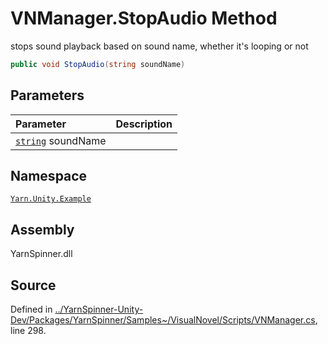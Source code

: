 <!-- This file was generated by a tool. Do not edit this file by hand. -->

# VNManager.StopAudio Method
stops sound playback based on sound name, whether it's
looping or not

```csharp
public void StopAudio(string soundName)
```

## Parameters
|Parameter|Description|
|:---|:---|
|[`string`](https://docs.microsoft.com/dotnet/api/System.String) soundName||


## Namespace
[`Yarn.Unity.Example`](/api/csharp/yarn.unity.example/README.md)

## Assembly
YarnSpinner.dll

## Source
Defined in [../YarnSpinner-Unity-Dev/Packages/YarnSpinner/Samples~/VisualNovel/Scripts/VNManager.cs](https://github.com/YarnSpinnerTool/YarnSpinner-Unity//blob/develop/Samples~/VisualNovel/Scripts/VNManager.cs#L298), line 298.
